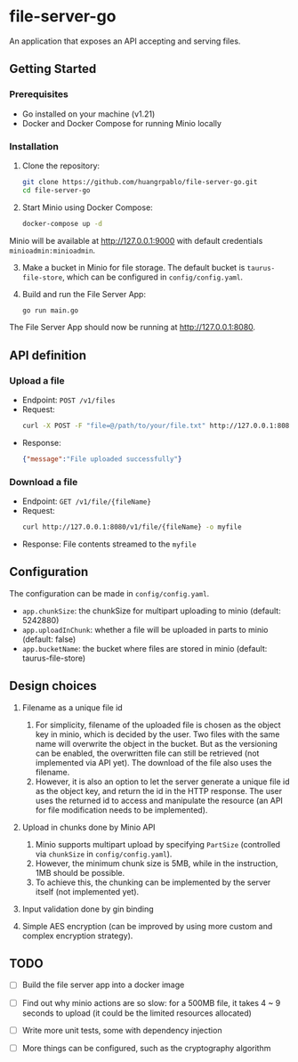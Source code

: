 # file-server-go
An application that exposes an API accepting and serving files.

## Getting Started

### Prerequisites

- Go installed on your machine (v1.21)
- Docker and Docker Compose for running Minio locally

### Installation

1. Clone the repository:

   ```bash
   git clone https://github.com/huangrpablo/file-server-go.git
   cd file-server-go
   
2. Start Minio using Docker Compose:

    ```bash
   docker-compose up -d

Minio will be available at http://127.0.0.1:9000 with default credentials `minioadmin:minioadmin`.

3. Make a bucket in Minio for file storage. The default bucket is `taurus-file-store`, which can be configured in `config/config.yaml`.

4. Build and run the File Server App:

    ```bash
   go run main.go

The File Server App should now be running at http://127.0.0.1:8080.

## API definition

### Upload a file

* Endpoint: `POST /v1/files`
* Request:
    ```bash
    curl -X POST -F "file=@/path/to/your/file.txt" http://127.0.0.1:8080/v1/files

* Response:
    ```json
    {"message":"File uploaded successfully"}
  
### Download a file

* Endpoint: `GET /v1/file/{fileName}`
* Request:
    ```bash
    curl http://127.0.0.1:8080/v1/file/{fileName} -o myfile
* Response:
  File contents streamed to the `myfile`

## Configuration
The configuration can be made in `config/config.yaml`.

* `app.chunkSize`: the chunkSize for multipart uploading to minio (default: 5242880)
* `app.uploadInChunk`: whether a file will be uploaded in parts to minio (default: false)
* `app.bucketName`: the bucket where files are stored in minio (default: taurus-file-store)

## Design choices
1. Filename as a unique file id
   1. For simplicity, filename of the uploaded file is chosen as the object key in minio, which is decided by the user. Two files with the same name will overwrite the object in the bucket. But as the versioning can be enabled, the overwritten file can still be retrieved (not implemented via API yet). The download of the file also uses the filename.
   2. However, it is also an option to let the server generate a unique file id as the object key, and return the id in the HTTP response. The user uses the returned id to access and manipulate the resource (an API for file modification needs to be implemented).

2. Upload in chunks done by Minio API
   1. Minio supports multipart upload by specifying `PartSize` (controlled via `chunkSize` in `config/config.yaml`).
   2. However, the minimum chunk size is 5MB, while in the instruction, 1MB should be possible. 
   3. To achieve this, the chunking can be implemented by the server itself (not implemented yet).

3. Input validation done by gin binding
4. Simple AES encryption (can be improved by using more custom and complex encryption strategy).

## TODO
- [ ] Build the file server app into a docker image
- [ ] Find out why minio actions are so slow: for a 500MB file, it takes 4 ~ 9 seconds to upload (it could be the limited resources allocated)
- [ ] Write more unit tests, some with dependency injection
- [ ] More things can be configured, such as the cryptography algorithm

